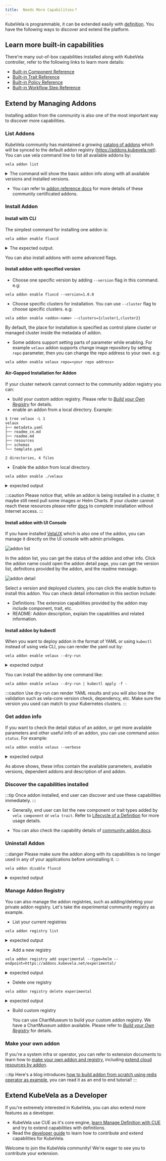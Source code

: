 ```yaml
---
title:  Needs More Capabilities？
---
```


KubeVela is programmable, it can be extended easily with [definition](../../getting-started/definition.md). You have the following ways to discover and extend the platform.

## Learn more built-in capabilities

There're many out-of-box capabilities installed along with KubeVela controller, refer to the following links to learn more details:

  - [Built-in Component Reference](./references.md)
  - [Built-in Trait Reference](../traits/references.md)
  - [Built-in Policy Reference](../policies/references.md)
  - [Built-in Workflow Step Reference](../workflow/built-in-workflow-defs.md)

## Extend by Managing Addons

Installing addon from the community is also one of the most important way to discover more capabilities.

### List Addons

KubeVela community has maintained a growing [catalog of addons](https://github.com/kubevela/catalog) which will be synced to the default addon registry (https://addons.kubevela.net). You can use vela command line to list all available addons by:

```shell
vela addon list
```

<details>
<summary>The command will show the basic addon info along with all available versions and installed versions.</summary>

```console
NAME                            REGISTRY        DESCRIPTION                                                                                             AVAILABLE-VERSIONS              STATUS          
rollout                         KubeVela        Provides basic batch publishing capability.                                                             [1.3.0, 1.2.4, 1.2.3]           disabled        
terraform                       KubeVela        Terraform Controller is a Kubernetes Controller for Terraform.                                          [1.0.6]                         disabled        
terraform-aws                   KubeVela        Kubernetes Terraform Controller for AWS                                                                 [1.0.1, 1.0.0]                  disabled        
dex                             KubeVela        Enable dex for login                                                                                    [0.6.5]                         disabled        
fluxcd                          KubeVela        Extended workload to do continuous and progressive delivery                                             [1.1.0, 1.0.0]                  disabled
velaux                          KubeVela        KubeVela User Experience (UX). An extensible, application-oriented delivery and management Dashboard.   [v1.3.0, v1.3.0-beta.2, 1.2.4]  enabled (v1.3.0)
terraform-alibaba               KubeVela        Kubernetes Terraform Controller for Alibaba Cloud                                                       [1.0.2, 1.0.1]                  disabled    
...snip...
```
</details>

* You can refer to [addon reference docs](../../reference/addons/overview.md) for more details of these community certificated addons.

### Install Addon

#### Install with CLI

The simplest command for installing one addon is:

```shell
vela addon enable fluxcd
```

<details>
<summary>The expected output.</summary>

```console
I0111 21:45:24.553174   89345 apply.go:106] "creating object" name="addon-fluxcd" resource="core.oam.dev/v1beta1, Kind=Application"
I0111 21:45:25.258914   89345 apply.go:106] "creating object" name="helm" resource="core.oam.dev/v1beta1, Kind=ComponentDefinition"
I0111 21:45:25.342731   89345 apply.go:106] "creating object" name="kustomize-json-patch" resource="core.oam.dev/v1beta1, Kind=TraitDefinition"
I0111 21:45:25.382201   89345 apply.go:106] "creating object" name="kustomize-patch" resource="core.oam.dev/v1beta1, Kind=TraitDefinition"
I0111 21:45:25.411723   89345 apply.go:106] "creating object" name="kustomize" resource="core.oam.dev/v1beta1, Kind=ComponentDefinition"
I0111 21:45:25.625815   89345 apply.go:106] "creating object" name="kustomize-strategy-merge" resource="core.oam.dev/v1beta1, Kind=TraitDefinition"
I0111 21:45:25.660129   89345 apply.go:106] "creating object" name="component-uischema-helm" resource="/v1, Kind=ConfigMap"
Addon: fluxcd enabled Successfully.
```
</details>

You can also install addons with some advanced flags.

#### Install addon with specified version

* Choose one specific version by adding `--version` flag in this command. e.g:

```shell
vela addon enable fluxcd --version=1.0.0
```

* Choose specific clusters for installation. You can use `--cluster` flag to choose specific clusters. e.g:

```shell
vela addon enable <addon-name> --clusters={cluster1,cluster2}
```

By default, the place for installation is specified as control plane cluster or managed cluster inside the metadata of addon. 

* Some addons support setting parts of parameter while enabling. For example `velaux` addon supports change image repository by setting `repo` parameter, then you can change the repo address to your own. e.g:

```shell
vela addon enable velaux repo=<your repo address>
```

#### Air-Gapped Installation for Addon

If your cluster network cannot connect to the community addon registry you can: 
- build your custom addon registry. Please refer to [*Build your Own Registry*](../../platform-engineers/addon/addon-registry.md) for details.
- enable an addon from a local directory. Example:

```shell
$ tree velaux -L 1
velaux
├── metadata.yaml
├── readme_cn.md
├── readme.md
├── resources
├── schemas
└── template.yaml

2 directories, 4 files
```

* Enable the addon from local directory.

```
vela addon enable ./velaux
```

<details>
<summary>expected output</summary>

```
Addon: velaux enabled successfully
```
</details>

:::caution
Please notice that, while an addon is being installed in a cluster, it maybe still need pull some images or Helm Charts. If your cluster cannot reach these resources please refer [docs](../../platform-engineers/system-operation/enable-addon-offline.md) to complete installation without Internet access.
:::

#### Install addon with UI Console

If you have installed [VelaUX](../../reference/addons/velaux.md) which is also one of the addon, you can manage it directly on the UI console with admin privileges.

![addon list](https://static.kubevela.net/images/1.3/addon-list.jpg)

In the addon list, you can get the status of the addon and other info. Click the addon name could open the addon detail page, you can get the version list, definitions provided by the addon, and the readme message.

![addon detail](https://static.kubevela.net/images/1.3/addon-detail.jpg)

Select a version and deployed clusters, you can click the enable button to install this addon. You can check detail information in this section include:

- Definitions: The extension capabilities provided by the addon may include component, trait, etc.
- README: Addon description, explain the capabilities and related information.

#### Install addon by kubectl

When you want to deploy addon in the format of YAML or using `kubectl` instead of using vela CLI, you can render the yaml out by:

```shell
vela addon enable velaux --dry-run
```


<details>
<summary>expected output</summary>

```
apiVersion: core.oam.dev/v1beta1
kind: Application
metadata:
  creationTimestamp: null
  labels:
    addons.oam.dev/name: velaux
    addons.oam.dev/registry: KubeVela
    addons.oam.dev/version: v1.5.8
  name: addon-velaux
  namespace: vela-system
spec:
  components:
  - name: apiserver
    properties:
      cmd:
      - apiserver
      - --datastore-type=kubeapi
      image: oamdev/vela-apiserver:v1.5.8
      ports:
      - expose: true
        port: 8000
        protocol: TCP
    traits:
    - properties:
        name: kubevela-vela-core
      type: service-account
    - properties:
        replicas: 1
      type: scaler
    type: webservice
  - dependsOn:
    - apiserver
    name: velaux
    properties:
      env:
      - name: KUBEVELA_API_URL
        value: apiserver.vela-system:8000
      exposeType: ClusterIP
      image: oamdev/velaux:v1.5.8
      ports:
      - expose: true
        port: 80
        protocol: TCP
    traits:
    - properties:
        replicas: 1
      type: scaler
    type: webservice
status: {}

---
apiVersion: v1
data:
  ui-schema: '[{"jsonKey":"selector","sort":100,"uiType":"ComponentSelect"},{"jsonKey":"components","sort":101,"uiType":"ComponentPatches"}]'
kind: ConfigMap
metadata:
  creationTimestamp: null
  name: policy-uischema-override
  namespace: vela-system

... snip ...

```
</details>

You can install the addon by one command like:

```
vela addon enable velaux --dry-run | kubectl apply -f -
```

:::caution
Use dry-run can render YAML results and you will also lose the validation such as vela-core version check, dependency, etc. Make sure the version you used can match to your Kubernetes clusters.
:::

### Get addon info

If you want to check the detail status of an addon, or get more available parameters and other useful info of an addon, you can use command `addon status`. For example:

```shell
vela addon enable velaux --verbose
```

<details>
<summary>expected output</summary>

```shell
velaux: disabled 
KubeVela User Experience (UX). An extensible, application-oriented delivery and management Dashboard.
==> Registry Name
KubeVela
==> Available Versions
[v1.4.3, v1.4.2, v1.4.0, v1.4.0-beta.2, v1.3.6, v1.3.4, v1.3.3, v1.3.2, ...]
==> Dependencies ✔
[]
==> Parameters
-> dbType: Specify the database type, current support KubeAPI(default) and MongoDB.
        default: "kubeapi"
        required: ✔
-> dbURL: Specify the MongoDB URL. it only enabled where DB type is MongoDB.
-> gatewayDriver: Specify the gateway type.
        default: "nginx"
        required: ✔
-> imagePullSecrets: Specify the names of imagePullSecret for private image registry, eg. "{a,b,c}"
-> serviceType: Specify the service type.
        default: "ClusterIP"
        required: ✔
-> database: Specify the database name, for the kubeapi db type, it represents namespace.
-> dex: Specify whether to enable the dex
        default: "false"
        required: ✔
-> domain: Specify the domain, if set, ingress will be created if the gateway driver is nginx.
-> repo: Specify the image hub of velaux, eg. "acr.kubevela.net"
-> serviceAccountName: Specify the serviceAccountName for apiserver
        default: "kubevela-vela-core"
        required: ✔
```
</details>

As above shows, these infos contain the available parameters, available versions, dependent addons and description of and addon.

### Discover the capabilities installed

:::tip
Once addon installed, end user can discover and use these capabilities immediately.
:::

* Generally, end user can list the new component or trait types added by `vela component` or `vela trait`. Refer to [Lifecycle of a Definition](../../getting-started/definition.md#lifecycle-of-a-definition) for more usage details.

* You can also check the capability details of [community addon docs](../../reference/addons/overview.md).

### Uninstall Addon

:::danger
Please make sure the addon along with its capabilities is no longer used in any of your applications before uninstalling it.
:::

```shell
vela addon disable fluxcd
```

<details>
<summary>expected output</summary>

```shell
Successfully disable addon:fluxcd
```
</details>

### Manage Addon Registry

You can also manage the addon registries, such as adding/deleting your private addon registry.
Let's take the experimental community registry as example.

* List your current registries

```
vela addon registry list 
```

<details>
<summary>expected output</summary>

```shell
Name            Type    URL                        
KubeVela        helm    https://addons.kubevela.net
```
</details>

* Add a new registry

```
vela addon registry add experimental --type=helm --endpoint=https://addons.kubevela.net/experimental/
```

<details>
<summary>expected output</summary>

```
Successfully add an addon registry experimental
```
</details>

* Delete one registry

```
vela addon registry delete experimental
```

<details>
<summary>expected output</summary>

```
Successfully delete an addon registry experimental
```
</details>

* Build custom registry

  You can use ChartMuseum to build your custom addon registry. We have a ChartMuseum addon available. Please refer to [*Build your Own Registry*](../../platform-engineers/addon/addon-registry.md) for details.

### Make your own addon

If you're a system infra or operator, you can refer to extension documents to learn how to [make your own addon and registry](../../platform-engineers/addon/intro.md), including [extend cloud resources by addon](../../platform-engineers/addon/terraform.md).

:::tip
Here's a blog introduces [how to build addon from scratch using redis operator as example](/blog/2022/10/18/building-addon-introduction), you can read it as an end to end tutorial!
:::


## Extend KubeVela as a Developer

If you're extremely interested in KubeVela, you can also extend more features as a developer.

- KubeVela use CUE as it's core engine, [learn Manage Definition with CUE](../../platform-engineers/cue/basic.md) and try to extend capabilities with definitions.
- Read the [developer guide](../../contributor/overview.md) to learn how to contribute and extend capabilities for KubeVela.

Welcome to join the KubeVela community! We're eager to see you to contribute your extension.
